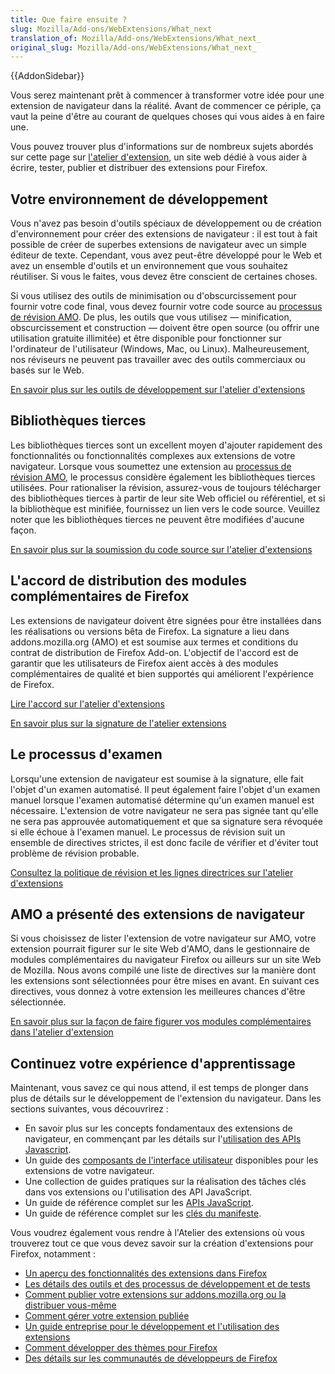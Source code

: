 ```yaml
---
title: Que faire ensuite ?
slug: Mozilla/Add-ons/WebExtensions/What_next
translation_of: Mozilla/Add-ons/WebExtensions/What_next_
original_slug: Mozilla/Add-ons/WebExtensions/What_next_
---
```


{{AddonSidebar}}

Vous serez maintenant prêt à commencer à transformer votre idée pour une extension de navigateur dans la réalité. Avant de commencer ce périple, ça vaut la peine d'être au courant de quelques choses qui vous aides à en faire une.

Vous pouvez trouver plus d'informations sur de nombreux sujets abordés sur cette page sur [l'atelier d'extension](https://extensionworkshop.com), un site web dédié à vous aider à écrire, tester, publier et distribuer des extensions pour Firefox.

## Votre environnement de développement

Vous n'avez pas besoin d'outils spéciaux de développement ou de création d'environnement pour créer des extensions de navigateur : il est tout à fait possible de créer de superbes extensions de navigateur avec un simple éditeur de texte. Cependant, vous avez peut-être développé pour le Web et avez un ensemble d'outils et un environnement que vous souhaitez réutiliser. Si vous le faites, vous devez être conscient de certaines choses.

Si vous utilisez des outils de minimisation ou d'obscurcissement pour fournir votre code final, vous devez fournir votre code source au [processus de révision AMO](#The_review_process). De plus, les outils que vous utilisez — minification, obscurcissement et construction — doivent être open source (ou offrir une utilisation gratuite illimitée) et être disponible pour fonctionner sur l'ordinateur de l'utilisateur (Windows, Mac, ou Linux). Malheureusement, nos réviseurs ne peuvent pas travailler avec des outils commerciaux ou basés sur le Web.

[En savoir plus sur les outils de développement sur l'atelier d'extensions](https://extensionworkshop.com/documentation/develop/browser-extension-development-tools/)

## Bibliothèques tierces

Les bibliothèques tierces sont un excellent moyen d'ajouter rapidement des fonctionnalités ou fonctionnalités complexes aux extensions de votre navigateur. Lorsque vous soumettez une extension au [processus de révision AMO](#The_review_processv), le processus considère également les bibliothèques tierces utilisées. Pour rationaliser la révision, assurez-vous de toujours télécharger des bibliothèques tierces à partir de leur site Web officiel ou référentiel, et si la bibliothèque est minifiée, fournissez un lien vers le code source. Veuillez noter que les bibliothèques tierces ne peuvent être modifiées d'aucune façon.

[En savoir plus sur la soumission du code source sur l'atelier d'extensions](https://extensionworkshop.com/documentation/publish/source-code-submission/)

## L'accord de distribution des modules complémentaires de   Firefox

Les extensions de navigateur doivent être signées pour être installées dans les réalisations ou versions bêta de Firefox. La signature a lieu dans addons.mozilla.org (AMO) et est soumise aux termes et conditions du contrat de distribution de Firefox Add-on. L'objectif de l'accord est de garantir que les utilisateurs de Firefox aient accès à des modules complémentaires de qualité et bien supportés qui améliorent l'expérience de Firefox.

[Lire l'accord sur l'atelier d'extensions](https://extensionworkshop.com/documentation/publish/firefox-add-on-distribution-agreement/)

[En savoir plus sur la signature de l'atelier extensions](https://extensionworkshop.com/documentation/publish/signing-and-distribution-overview/)

## Le processus d'examen

Lorsqu'une extension de navigateur est soumise à la signature, elle fait l'objet d'un examen automatisé. Il peut également faire l'objet d'un examen manuel lorsque l'examen automatisé détermine qu'un examen manuel est nécessaire. L'extension de votre navigateur ne sera pas signée tant qu'elle ne sera pas approuvée automatiquement et que sa signature sera révoquée si elle échoue à l'examen manuel. Le processus de révision suit un ensemble de directives strictes, il est donc facile de vérifier et d'éviter tout problème de révision probable.

[Consultez la politique de révision et les lignes directrices sur l'atelier d'extensions](https://extensionworkshop.com/documentation/publish/add-on-policies/)

## AMO a présenté des extensions de navigateur

Si vous choisissez de lister l'extension de votre navigateur sur AMO, votre extension pourrait figurer sur le site Web d'AMO, dans le gestionnaire de modules complémentaires du navigateur Firefox ou ailleurs sur un site Web de Mozilla. Nous avons compilé une liste de directives sur la manière dont les extensions sont sélectionnées pour être mises en avant. En suivant ces directives, vous donnez à votre extension les meilleures chances d'être sélectionnée.

[En savoir plus sur la façon de faire figurer vos modules complémentaires dans l'atelier d'extension](https://extensionworkshop.com/documentation/publish/recommended-extensions/)

## Continuez votre expérience d'apprentissage

Maintenant, vous savez ce qui nous attend, il est temps de plonger dans plus de détails sur le développement de l'extension du navigateur. Dans les sections suivantes, vous découvrirez :

- En savoir plus sur les concepts fondamentaux des extensions de navigateur, en commençant par les détails sur l'[utilisation des APIs Javascript](/fr/Add-ons/WebExtensions/API).
- Un guide des [composants de l'interface utilisateur](/fr/Add-ons/WebExtensions/user_interface) disponibles pour les extensions de votre navigateur.
- Une collection de guides pratiques sur la réalisation des tâches clés dans vos extensions ou l'utilisation des API JavaScript.
- Un guide de référence complet sur les [APIs JavaScript](/fr/docs/Mozilla/Add-ons/WebExtensions/Browser_support_for_JavaScript_APIs).
- Un guide de référence complet sur les [clés du manifeste](/fr/docs/Mozilla/Add-ons/WebExtensions/manifest.json).

Vous voudrez également vous rendre à l'Atelier des extensions où vous trouverez tout ce que vous devez savoir sur la création d'extensions pour Firefox, notamment :

- [Un aperçu des fonctionnalités des extensions dans Firefox](https://extensionworkshop.com/#about)
- [Les détails des outils et des processus de développement et de tests](https://extensionworkshop.com/documentation/develop/)
- [Comment publier votre extensions sur addons.mozilla.org ou la distribuer vous-même](https://extensionworkshop.com/documentation/publish/)
- [Comment gérer votre extension publiée](https://extensionworkshop.com/documentation/manage/)
- [Un guide entreprise pour le développement et l'utilisation des extensions](https://extensionworkshop.com/documentation/enterprise/)
- [Comment développer des thèmes pour Firefox](https://extensionworkshop.com/documentation/themes/)
- [Des détails sur les communautés de développeurs de Firefox](https://extensionworkshop.com/community/)
